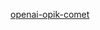 [openai-opik-comet](https://colab.research.google.com/github/comet-ml/opik/blob/master/apps/opik-documentation/documentation/docs/cookbook/openai.ipynb)
